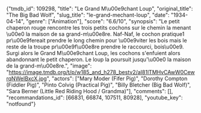 {"tmdb_id": 109298, "title": "Le Grand M\u00e9chant Loup", "original_title": "The Big Bad Wolf", "slug_title": "le-grand-mechant-loup", "date": "1934-04-14", "genre": ["Animation"], "score": "6.6/10", "synopsis": "Le petit chaperon rouge rencontre les trois petits cochons sur le chemin la menant \u00e0 la maison de sa grand-m\u00e8re. Naf-Naf, le cochon pratique1 pr\u00e9fereait prendre le long chemin pour \u00e9viter les bois mais le reste de la troupe pr\u00e9f\u00e8re prendre le raccourci, bois\u00e9. Surgi alors le Grand M\u00e9chant Loup, les cochons s'enfuient alors abandonnant le petit chaperon. Le loup la poursuit jusqu'\u00e0 la maison de la grand-m\u00e8re.", "image": "https://image.tmdb.org/t/p/w185_and_h278_bestv2/aI81lTMHvCAwW0CewrqNWeIBxcX.jpg", "actors": ["Mary Moder (Fifer Pig)", "Dorothy Compton (Fiddler Pig)", "Pinto Colvig (Practical Pig)", "Billy Bletcher (Big Bad Wolf)", "Sara Berner (Little Red Riding Hood / Grandma)"], "comments": [], "recommandations_id": [66831, 66874, 107511, 80928], "youtube_key": "notfound"}
